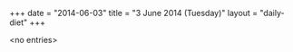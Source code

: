 +++
date = "2014-06-03"
title = "3 June 2014 (Tuesday)"
layout = "daily-diet"
+++

<p>&lt;no entries&gt;</p>